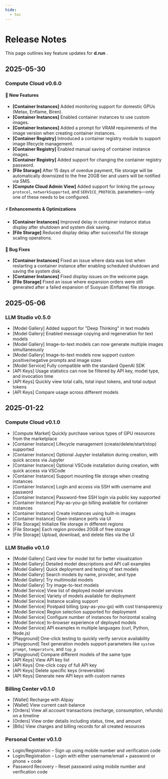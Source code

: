 ```yaml
---
hide:
  - toc
---
```


# Release Notes

This page outlines key feature updates for **d.run** .

## 2025-05-30

### Compute Cloud v0.6.0

#### 🚀 New Features

* **[Container Instances]** Added monitoring support for domestic GPUs (Metax, Enflame, Biren).
* **[Container Instances]** Enabled container instances to use custom images.
* **[Container Instances]** Added a prompt for VRAM requirements of the image version when creating container instances.
* **[Container Registry]** Introduced a container registry module to support image lifecycle management.
* **[Container Registry]** Enabled manual saving of container instance images.
* **[Container Registry]** Added support for changing the container registry password.
* **[File Storage]** After 15 days of overdue payment, file storage will be automatically downsized to the free 20GB tier and users will be notified via SMS.
* **[Compute Cloud Admin View]** Added support for linking the `gateway protocol`, `networkSupported`, and `SERVICE_PROTOCOL` parameters—only one of these needs to be configured.

#### ⚡ Enhancements & Optimizations

* **[Container Instances]** Improved delay in container instance status display after shutdown and system disk saving.
* **[File Storage]** Reduced display delay after successful file storage scaling operations.

#### 🐛 Bug Fixes

* **[Container Instances]** Fixed an issue where data was lost when restarting a container instance after enabling scheduled shutdown and saving the system disk.
* **[Container Instances]** Fixed display issues on the welcome page.
* **[File Storage]** Fixed an issue where expansion orders were still generated after a failed expansion of Suoyuan (Enflame) file storage.

## 2025-05-06

### LLM Studio v0.5.0

- [Model Gallery] Added support for "Deep Thinking" in text models  
- [Model Gallery] Enabled message copying and regeneration for text models  
- [Model Gallery] Image-to-text models can now generate multiple images simultaneously  
- [Model Gallery] Image-to-text models now support custom positive/negative prompts and image sizes  
- [Model Service] Fully compatible with the standard OpenAI SDK  
- [API Keys] Usage statistics can now be filtered by API key, model type, and invocation time  
- [API Keys] Quickly view total calls, total input tokens, and total output tokens  
- [API Keys] Compare usage across different models  

## 2025-01-22

### Compute Cloud v0.1.0

- [Compute Market] Quickly purchase various types of GPU resources from the marketplace  
- [Container Instance] Lifecycle management (create/delete/start/stop) supported  
- [Container Instance] Optional Jupyter installation during creation, with quick access via Jupyter  
- [Container Instance] Optional VSCode installation during creation, with quick access via VSCode  
- [Container Instance] Support mounting file storage when creating instances  
- [Container Instance] Login and access via SSH with username and password  
- [Container Instance] Password-free SSH login via public key supported  
- [Container Instance] Pay-as-you-go billing available for container instances  
- [Container Instance] Create instances using built-in images  
- [Container Instance] Open instance ports via UI  
- [File Storage] Initialize file storage in different regions  
- [File Storage] Each region provides 20GB of free storage  
- [File Storage] Upload, download, and delete files via the UI  

### LLM Studio v0.1.0

- [Model Gallery] Card view for model list for better visualization  
- [Model Gallery] Detailed model descriptions and API call examples  
- [Model Gallery] Quick deployment and testing of text models  
- [Model Gallery] Search models by name, provider, and type  
- [Model Gallery] Try multimodal models  
- [Model Gallery] Try image-to-text models  
- [Model Service] View list of deployed model services  
- [Model Service] Variety of models available for deployment  
- [Model Service] Instance scaling support  
- [Model Service] Postpaid billing (pay-as-you-go) with cost transparency  
- [Model Service] Region selection supported for deployment  
- [Model Service] Configure number of instances for horizontal scaling  
- [Model Service] In-browser experience of deployed models  
- [Model Service] API examples in multiple languages (curl, Python, Node.js)  
- [Playground] One-click testing to quickly verify service availability  
- [Playground] Text generation models support parameters like `system prompt`, `temperature`, and `top_p`  
- [Playground] Compare different models of the same type  
- [API Keys] View API key list  
- [API Keys] One-click copy of full API key  
- [API Keys] Delete specific keys (irreversible)  
- [API Keys] Generate new API keys with custom names  

### Billing Center v0.1.0

- [Wallet] Recharge with Alipay  
- [Wallet] View current cash balance  
- [Orders] View all account transactions (recharge, consumption, refunds) on a timeline  
- [Orders] View order details including status, time, and amount  
- [Bills] View charges and billing records for all created resources  

### Personal Center v0.1.0

- Login/Registration – Sign up using mobile number and verification code  
- Login/Registration – Login with either username/email + password or phone + code  
- Password Recovery – Reset password using mobile number and verification code  
